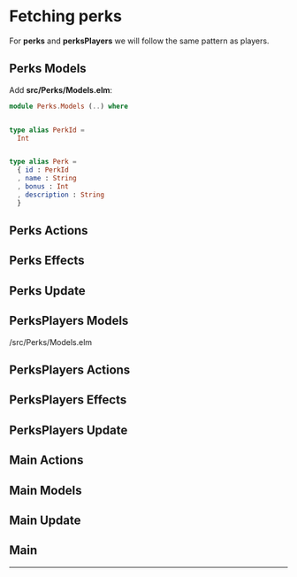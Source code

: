 # Fetching perks

For __perks__ and __perksPlayers__ we will follow the same pattern as players. 

## Perks Models

Add __src/Perks/Models.elm__:

```elm
module Perks.Models (..) where


type alias PerkId =
  Int


type alias Perk =
  { id : PerkId
  , name : String
  , bonus : Int
  , description : String
  }
```

## Perks Actions

## Perks Effects

## Perks Update

## PerksPlayers Models

/src/Perks/Models.elm

## PerksPlayers Actions

## PerksPlayers Effects

## PerksPlayers Update

## Main Actions

## Main Models

## Main Update

## Main

---




